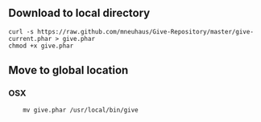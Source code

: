 ## Download to local directory
```
curl -s https://raw.github.com/mneuhaus/Give-Repository/master/give-current.phar > give.phar
chmod +x give.phar
```

## Move to global location

### OSX
```
	mv give.phar /usr/local/bin/give
```